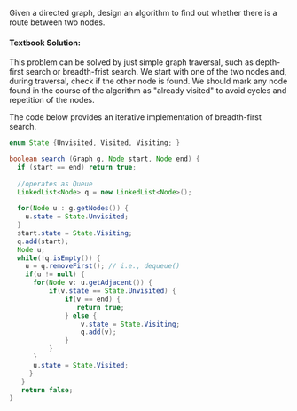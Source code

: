 Given a directed graph, design an algorithm to find out whether there is a route between two nodes. 

#### Textbook Solution:

This problem can be solved by just simple graph traversal, such as depth-first search or breadth-frist search. 
We start with one of the two nodes and, during traversal, check if the other node is found. 
We should mark any node found in the course of the algorithm as "already visited" to avoid cycles and repetition of the nodes. 

The code below provides an iterative implementation of breadth-first search.
```java
enum State {Unvisited, Visited, Visiting; } 

boolean search (Graph g, Node start, Node end) {
  if (start == end) return true;
  
  //operates as Queue
  LinkedList<Node> q = new LinkedList<Node>();
  
  for(Node u : g.getNodes()) {
    u.state = State.Unvisited;
  }
  start.state = State.Visiting;
  q.add(start);
  Node u;
  while(!q.isEmpty()) {
    u = q.removeFirst(); // i.e., dequeue()
    if(u != null) {
      for(Node v: u.getAdjacent()) {
          if(v.state == State.Unvisited) {
              if(v == end) {
                 return true;
              } else {
                  v.state = State.Visiting;
                  q.add(v);
              }
          }
      }
      u.state = State.Visited;
     }
   }
   return false;
}

```

